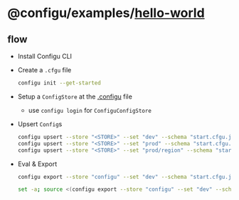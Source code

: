 # @configu/examples/[hello-world](https://en.wikipedia.org/wiki/%22Hello,_World!%22_program)

## flow

- Install Configu CLI
- Create a `.cfgu` file
  ```bash
  configu init --get-started
  ```
- Setup a `ConfigStore` at the [.configu](.configu) file
  - use `configu login` for `ConfiguConfigStore`
- Upsert `Config`s
  ```bash
  configu upsert --store "<STORE>" --set "dev" --schema "start.cfgu.json" --config "GREETING=hey" --config "SUBJECT=<VALUE>"
  configu upsert --store "<STORE>" --set "prod" --schema "start.cfgu.json" -c "SUBJECT=<VALUE>"
  configu upsert --store "<STORE>" --set "prod/region" --schema "start.cfgu.json" -c "GREETING=welcome"
  ```
- Eval & Export

  ```bash
  configu export --store "configu" --set "dev" --schema "start.cfgu.json" --run "<EXECUTABLE>"

  set -a; source <(configu export --store "configu" --set "dev" --schema "start.cfgu.json" --source); set +a && <EXECUTABLE>
  ```
